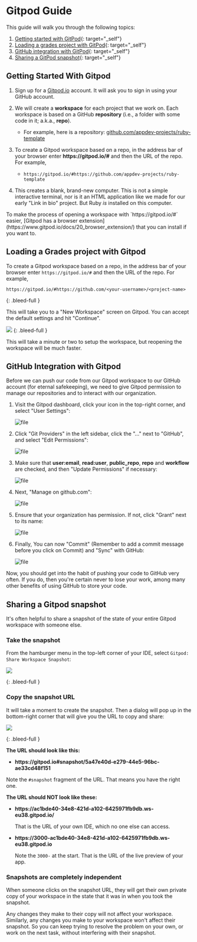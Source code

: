 # Gitpod Guide

This guide will walk you through the following topics: 
1. [Getting started with GitPod](#getting-started-with-gitpod){: target="_self"}
2. [Loading a grades project with GitPod](#loading-a-grades-project-with-gitpod){: target="_self"}
3. [GitHub integration with GitPod](#github-integration-with-gitpod){: target="_self"}
4. [Sharing a GitPod snapshot](#sharing-a-gitpod-snapshot){: target="_self"}

## Getting Started With Gitpod

  1. Sign up for a [Gitpod.io](https://www.gitpod.io) account. It will ask you to sign in using your GitHub account.
  1. We will create a **workspace** for each project that we work on. Each workspace is based on a GitHub **repository** (i.e., a folder with some code in it; a.k.a., **repo**).

      - For example, here is a repository: [github.com/appdev-projects/ruby-template](https://github.com/appdev-projects/ruby-template)

  1. To create a Gitpod workspace based on a repo, in the address bar of your browser enter **https\://gitpod.io/#** and then the URL of the repo. For example,

      - `https://gitpod.io/#https://github.com/appdev-projects/ruby-template`

  1. This creates a blank, brand-new computer. This is not a simple interactive terminal, nor is it an HTML application like we made for our early "Link in bio" project. But Ruby _is_ installed on this computer. 

<aside markdown="1">
To make the process of opening a workspace with `https://gitpod.io/#` easier, [Gitpod has a browser extension](https://www.gitpod.io/docs/20_browser_extension/) that you can install if you want to.
</aside>

## Loading a Grades project with Gitpod

To create a Gitpod workspace based on a repo, in the address bar of your browser enter `https://gitpod.io/#` and then the URL of the repo. For example,

```
https://gitpod.io/#https://github.com/<your-username>/<project-name>
```
{: .bleed-full }

This will take you to a "New Workspace" screen on Gitpod. You can accept the default settings and hit "Continue". 

<!-- ![](/assets/launch-gitpod.png) -->
![](/assets/launch-gitpod.png)
{: .bleed-full }

This will take a minute or two to setup the workspace, but reopening the workspace will be much faster.

## GitHub Integration with Gitpod

Before we can push our code from our Gitpod workspace to our GitHub account (for eternal safekeeping), we need to give Gitpod permission to manage our repositories and to interact with our organization.

1. Visit the Gitpod dashboard, click your icon in the top-right corner, and select "User Settings":

    ![file](/assets/user-setting.png) 

1. Click "Git Providers" in the left sidebar, click the "..." next to "GitHub",  and select "Edit Permissions":

    ![file](/assets/git-providers.png)
		
1. Make sure that **user:email**, **read:user**, **public_repo**, **repo** and **workflow** are checked, and then "Update Permissions" if necessary:

    ![file](/assets/edit-permissions.png)
		
1. Next, "Manage on github.com":

    ![file](/assets/manage-github.png)
		
1. Ensure that your organization has permission. If not, click "Grant" next to its name:

    ![file](/assets/grant-gitpod.png)

1. Finally, You can now "Commit" (Remember to add a commit message before you click on Commit) and "Sync" with GitHub:

    ![file](/assets/git-commit.png)
		
Now, you should get into the habit of pushing your code to GitHub very often. If you do, then you're certain never to lose your work, among many other benefits of using GitHub to store your code.

## Sharing a Gitpod snapshot

It's often helpful to share a snapshot of the state of your entire Gitpod workspace with someone else.

### Take the snapshot

From the hamburger menu in the top-left corner of your IDE, select `Gitpod: Share Workspace Snapshot`:

<!-- ![](/assets/gitpod-snapshot-file-menu.png) -->
![](/assets/gitpod-snapshot-file-menu.png)

{: .bleed-full }

### Copy the snapshot URL

It will take a moment to create the snapshot. Then a dialog will pop up in the bottom-right corner that will give you the URL to copy and share:

<!-- ![](/assets/gitpod-snapshot-copy-url.png) -->
![](/assets/gitpod-snapshot-copy-url.png)

{: .bleed-full }

**The URL should look like this:**

  - **https\://gitpod.io#snapshot/5a47e40d-e279-44e5-96bc-ae33cd48f151**

Note the `#snapshot` fragment of the URL. That means you have the right one.

**The URL should NOT look like these:**

  - **https\://ac1bde40-34e8-421d-a102-6425971fb9db.ws-eu38.gitpod.io/**

    That is the URL of your own IDE, which no one else can access.

  - **https\://3000-ac1bde40-34e8-421d-a102-6425971fb9db.ws-eu38.gitpod.io**

    Note the `3000-` at the start. That is the URL of the live preview of your app.

### Snapshots are completely independent

When someone clicks on the snapshot URL, they will get their own private copy of your workspace in the state that it was in when you took the snapshot.

Any changes they make to their copy will not affect your workspace. Similarly, any changes you make to your workspace won't affect their snapshot. So you can keep trying to resolve the problem on your own, or work on the next task, without interfering with their snapshot.